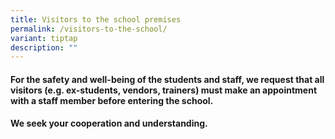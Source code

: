 ```yaml
---
title: Visitors to the school premises
permalink: /visitors-to-the-school/
variant: tiptap
description: ""
---
```

<h4>For the safety and well-being of the students and staff, we request that all visitors (e.g. ex-students, vendors, trainers)  must make an appointment with a staff member before entering the school. </h4>
<h4>We seek your cooperation and understanding. </h4>
<p></p>